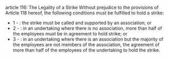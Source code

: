 article 116: The Legality of a Strike
Without prejudice to the provisions of Article 118 hereof, the following conditions must be fulfilled to hold a strike:
<ul>
			<li>1 - : the strike must be called and supported by an association; or<ul>
			</ul></li>			<li>2 - : in an undertaking where there is no association, more than half of the employees must be in agreement to hold strike; or<ul>
			</ul></li>			<li>3 - : in an undertaking where there is an association but the majority of the employees are not members of the association, the agreement of more than half of the employees of the undertaking to hold the strike.<ul>
			</ul></li></ul>
